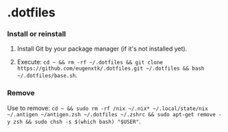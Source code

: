 # .dotfiles

### Install or reinstall

1. Install Git by your package manager (if it's not installed yet).

2. Execute: `cd ~ && rm -rf ~/.dotfiles && git clone https://github.com/eugenxtk/.dotfiles.git ~/.dotfiles && bash ~/.dotfiles/base.sh`.

### Remove

Use to remove: `cd ~ && sudo rm -rf /nix ~/.nix* ~/.local/state/nix ~/.antigen ~/antigen.zsh ~/.dotfiles ~/.zshrc && sudo apt-get remove -y zsh && sudo chsh -s $(which bash) "$USER"`.
